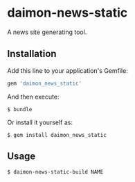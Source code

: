 # daimon-news-static

A news site generating tool.

## Installation

Add this line to your application's Gemfile:

```ruby
gem 'daimon_news_static'
```

And then execute:

    $ bundle

Or install it yourself as:

    $ gem install daimon_news_static

## Usage

    $ daimon-news-static-build NAME

